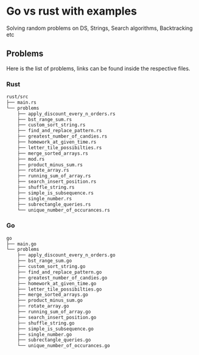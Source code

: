 # Go vs rust with examples

Solving random problems on DS, Strings, Search algorithms, Backtracking etc

## Problems

Here is the list of problems, links can be found inside the respective files.

### Rust

```sh
rust/src
├── main.rs
└── problems
    ├── apply_discount_every_n_orders.rs
    ├── bst_range_sum.rs
    ├── custom_sort_string.rs
    ├── find_and_replace_pattern.rs
    ├── greatest_number_of_candies.rs
    ├── homework_at_given_time.rs
    ├── letter_tile_possibilties.rs
    ├── merge_sorted_arrays.rs
    ├── mod.rs
    ├── product_minus_sum.rs
    ├── rotate_array.rs
    ├── running_sum_of_array.rs
    ├── search_insert_position.rs
    ├── shuffle_string.rs
    ├── simple_is_subsequence.rs
    ├── single_number.rs
    ├── subrectangle_queries.rs
    └── unique_number_of_occurances.rs
```

### Go

```sh
go
├── main.go
└── problems
    ├── apply_discount_every_n_orders.go
    ├── bst_range_sum.go
    ├── custom_sort_string.go
    ├── find_and_replace_pattern.go
    ├── greatest_number_of_candies.go
    ├── homework_at_given_time.go
    ├── letter_tile_possibilties.go
    ├── merge_sorted_arrays.go
    ├── product_minus_sum.go
    ├── rotate_array.go
    ├── running_sum_of_array.go
    ├── search_insert_position.go
    ├── shuffle_string.go
    ├── simple_is_subsequence.go
    ├── single_number.go
    ├── subrectangle_queries.go
    └── unique_number_of_occurances.go
```
